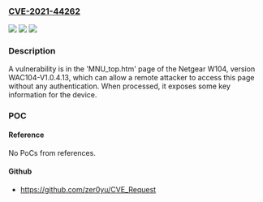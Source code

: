 ### [CVE-2021-44262](https://cve.mitre.org/cgi-bin/cvename.cgi?name=CVE-2021-44262)
![](https://img.shields.io/static/v1?label=Product&message=n%2Fa&color=blue)
![](https://img.shields.io/static/v1?label=Version&message=n%2Fa&color=blue)
![](https://img.shields.io/static/v1?label=Vulnerability&message=n%2Fa&color=brighgreen)

### Description

A vulnerability is in the 'MNU_top.htm' page of the Netgear W104, version WAC104-V1.0.4.13, which can allow a remote attacker to access this page without any authentication. When processed, it exposes some key information for the device.

### POC

#### Reference
No PoCs from references.

#### Github
- https://github.com/zer0yu/CVE_Request

